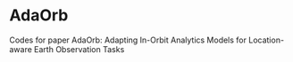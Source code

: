 # AdaOrb
Codes for paper AdaOrb: Adapting In-Orbit Analytics Models for Location-aware Earth Observation Tasks
